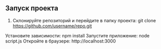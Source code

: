 ## Запуск проекта

1. Склонируйте репозиторий и перейдите в папку проекта:
git clone https://github.com/username/repo.git

Установите зависимости:
npm install
Запустите приложение:
node script.js
Откройте в браузере:
http://localhost:3000

